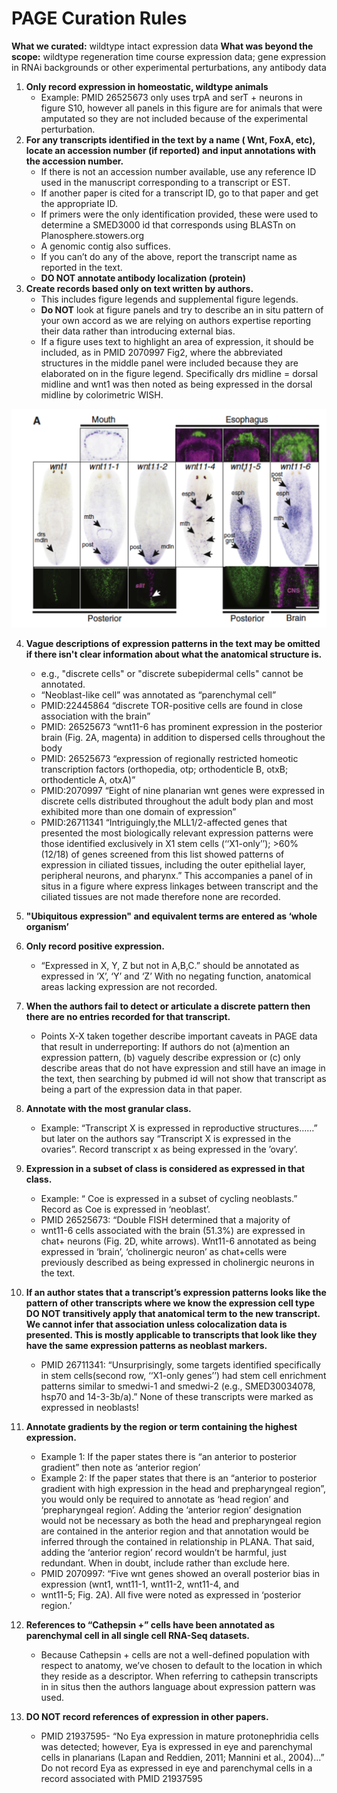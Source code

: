 # PAGE Curation Rules 
__What we curated:__ wildtype intact expression data
__What was beyond the scope:__ wildtype regeneration time course expression data; gene expression in RNAi backgrounds or other experimental perturbations, any antibody data
1.  __Only record expression in homeostatic, wildtype animals__
     - Example: PMID 26525673 only uses trpA and serT + neurons in figure S10, however all panels in this figure are for animals that were amputated so they are not included because of the experimental perturbation.   
2.  __For any transcripts identified in the text by a name ( Wnt, FoxA, etc), locate an accession number (if reported) and input annotations with the accession number.__
     - If there is not an accession number available, use any reference ID used in the manuscript corresponding to a transcript or EST. 
     - If another paper is cited for a transcript ID, go to that paper and get the appropriate ID.
     - If primers were the only identification provided, these were used to determine a SMED3000 id that corresponds using BLASTn on Planosphere.stowers.org 
     - A genomic contig also suffices. 
     - If you can’t do any of the above, report the transcript name as reported in the text. 
     - **DO NOT annotate antibody localization (protein)**
3. __Create records based only on text written by authors.__
     - This includes figure legends and supplemental figure legends. 
     - **Do NOT** look at figure panels and try to describe an in situ pattern of your own accord as we are relying on authors expertise reporting their data rather than introducing external bias.  
     - If a figure uses text to highlight an area of expression, it should be included, as in PMID 2070997 Fig2, where the abbreviated structures in the middle panel were included because they are elaborated on in the figure legend. Specifically drs midline = dorsal midline and wnt1 was then noted as being expressed in the dorsal midline by colorimetric WISH. 

![figure](rules_fig2.png)

4. __Vague descriptions of expression patterns in the text may be omitted if there isn't clear information about what the anatomical structure is.__
    - e.g., "discrete cells" or "discrete subepidermal cells" cannot be annotated. 
    - “Neoblast-like cell” was annotated as “parenchymal cell”
    - PMID:22445864 “discrete TOR-positive cells are found in close association with the brain” 
    - PMID: 26525673 “wnt11-6 has prominent expression in the posterior brain (Fig. 2A, magenta) in addition to dispersed cells throughout the body
    - PMID: 26525673 “expression of regionally restricted homeotic transcription factors (orthopedia, otp; orthodenticle B, otxB; orthodenticle A, otxA)”
    - PMID:2070997 “Eight of nine planarian wnt genes were expressed in discrete cells distributed throughout the adult body plan and most exhibited more than one domain of expression”
    - PMID:26711341 “Intriguingly,the MLL1/2-affected genes that presented the most biologically relevant expression patterns were those identified exclusively in X1 stem cells (‘‘X1-only’’); >60% (12/18) of genes screened from this list showed patterns of expression in ciliated tissues, including the outer epithelial layer, peripheral neurons, and pharynx.”  This accompanies a panel of in situs in a figure where express linkages between transcript and the ciliated tissues are not made therefore none are recorded. 


5. __"Ubiquitous expression" and equivalent terms are entered as ‘whole organism’__ 

6. __Only record positive expression.__
    - “Expressed in X, Y, Z but not in A,B,C.” should be annotated as expressed in ‘X’, ‘Y’ and ‘Z’
With no negating function, anatomical areas lacking expression are not recorded.

 7. __When the authors fail to detect or articulate a discrete pattern then there are no entries recorded for that transcript.__ 
     - Points X-X taken together describe important caveats in PAGE data that result in underreporting:  If authors do not (a)mention an expression pattern, (b) vaguely describe expression or (c) only describe areas that do not have expression  and still have an image in the text, then searching by pubmed id will not show that transcript as being a part of the expression data in that paper. 


 8. __Annotate with the most granular class.__ 
    - Example: “Transcript X is expressed in reproductive structures……” but later on the authors say “Transcript X is expressed in the ovaries”. Record transcript x as being expressed in the ’ovary’.  

 9. __Expression in a subset of class is considered as expressed in that class.__  
    - Example: “ Coe is expressed in a subset of cycling neoblasts.” Record as Coe is expressed in ‘neoblast’. 
    - PMID 26525673: “Double FISH determined that a majority of
    - wnt11-6 cells associated with the brain (51.3%) are expressed in chat+ neurons (Fig. 2D, white arrows). Wnt11-6 annotated as being expressed in ‘brain’, ‘cholinergic neuron’ as chat+cells were previously described as being expressed in cholinergic neurons in the text. 

  10. __If an author states that a transcript’s expression patterns looks like the pattern of other transcripts where we know the expression cell type DO NOT transitively apply that anatomical term to the new transcript. We cannot infer that association unless colocalization data is presented. This is mostly applicable to transcripts that look like they have the same expression patterns as neoblast markers.__     
      - PMID 26711341: “Unsurprisingly, some targets identified specifically in stem cells(second row, ‘‘X1-only genes’’) had stem cell enrichment patterns similar to smedwi-1 and smedwi-2 (e.g., SMED30034078, hsp70 and 14-3-3b/a).” None of these transcripts were marked as expressed in neoblasts! 



  11. __Annotate gradients by the region or term containing the highest expression.__   
      - Example 1: If the paper states there is “an anterior to posterior gradient” then note as ‘anterior region’ 
      - Example 2: If the paper states that there is an “anterior to posterior gradient with high expression in the head and prepharyngeal region”, you would only be required to annotate as ‘head region’ and ‘prepharyngeal region’. Adding the ‘anterior region’ designation would not be necessary as both the head and prepharyngeal region are contained in the anterior region and that annotation would be inferred through the contained in relationship in PLANA. That said, adding the ‘anterior region’ record wouldn’t be harmful, just redundant. When in doubt, include rather than exclude here.
      - PMID 2070997: “Five wnt genes showed an overall posterior bias in expression (wnt1, wnt11-1, wnt11-2, wnt11-4, and
      - wnt11-5; Fig. 2A). All five were noted as expressed in ‘posterior region.’


   12. __References to  “Cathepsin +” cells have been annotated as parenchymal cell in all single cell RNA-Seq datasets.__ 
        - Because Cathepsin + cells are not a well-defined population with respect to anatomy, we’ve chosen to default to the location in which they reside as a descriptor. When referring to cathepsin transcripts in in situs then the authors language about expression pattern was used. 

   13. __DO NOT record references of expression in other papers.__ 
        - PMID 21937595- “No Eya expression in mature protonephridia cells was detected; however, Eya is expressed in eye and  parenchymal  cells  in  planarians  (Lapan  and  Reddien,  2011; Mannini  et  al.,  2004)...” Do not record Eya as expressed in eye and parenchymal cells in a record associated with PMID 21937595 



